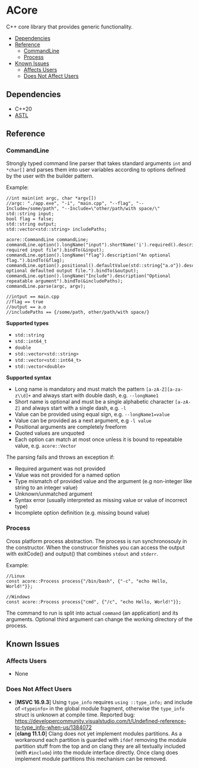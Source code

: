 # ACore

C++ core library that provides generic functionality.

-   [Dependencies](#dependencies)
-   [Reference](#reference)
    -   [CommandLine](#commandline)
    -   [Process](#process)
-   [Known Issues](#known-issues)
    -   [Affects Users](#affects-users)
    -   [Does Not Affect Users](#does-not-affect-users)

## Dependencies

-   C++20
-   [ASTL](../astl/README.md)

## Reference

### CommandLine

Strongly typed command line parser that takes standard arguments `int` and `*char[]` and parses them into user variables according to options defined by the user with the builder pattern.

Example:

```
//int main(int argc, char *argv[])
//argc: "./app.exe", "-i", "main.cpp", "--flag", "--Include=/some/path", "--Include=\"other/path/with space/\"
std::string input;
bool flag = false;
std::string output;
std::vector<std::string> includePaths;

acore::CommandLine commandLine;
commandLine.option().longName("input").shortName('i').required().description("The required input file").bindTo(&input);
commandLine.option().longName("flag").description("An optional flag.").bindTo(&flag);
commandLine.option().positional().defaultValue(std::string{"a.o"}).description("An optional defaulted output file.").bindTo(&output);
commandLine.option().longName("Include").description("Optional repeatable argument").bindTo(&includePaths);
commandLine.parse(argc, argv);

//intput == main.cpp
//flag == true
//output == a.o
//includePaths == {/some/path, other/path/with space/}
```

**Supported types**

-   `std::string`
-   `std::int64_t`
-   `double`
-   `std::vector<std::string>`
-   `std::vector<std::int64_t>`
-   `std::vector<double>`

**Supported syntax**

-   Long name is mandatory and must match the pattern `[a-zA-Z][a-za-z\\d]+` and always start with double dash, e.g. `--longName1`
-   Short name is optional and must be a single alphabetic character `[a-zA-Z]` and always start with a single dash, e.g. `-l`
-   Value can be provided using equal sign, e.g. `--longName1=value`
-   Value can be provided as a next argument, e.g `-l value`
-   Positional arguments are completely freeform
-   Quoted values are unquoted
-   Each option can match at most once unless it is bound to repeatable value, e.g. `acore::Vector`

The parsing fails and throws an exception if:

-   Required argument was not provided
-   Value was not provided for a named option
-   Type mismatch of provided value and the argument (e.g non-integer like string to an integer value)
-   Unknown/unmatched argument
-   Syntax error (usually interpreted as missing value or value of incorrect type)
-   Incomplete option definition (e.g. missing bound value)

### Process

Cross platform process abstraction. The process is run synchronosouly in the constructor. When the construcor finishes you can access the output with exitCode() and output() that combines `stdout` and `stderr`.

Example:

```
//Linux
const acore::Process process{"/bin/bash", {"-c", "echo Hello, World!"}};

//Windows
const acore::Process process{"cmd", {"/c", "echo Hello, World!"}};
```

The command to run is split into actual `command` (an application) and its arguments. Optional third argument can change the working directory of the process.

## Known Issues

### Affects Users

-   None

### Does Not Affect Users

-   [**MSVC 16.9.3**] Using `type_info` requires `using ::type_info;` and include of `<typeinfo>` in the global module fragment, otherwise the `type_info` struct is unknown at compile time. Reported bug: https://developercommunity.visualstudio.com/t/Undefined-reference-to-type_info-when-us/1384072
-   [**clang 11.1.0**] Clang does not yet implement modules partitions. As a workaround each partition is guarded with `ifdef` removing the module partition stuff from the top and on clang they are all textually included (with `#include`) into the module interface directly. Once clang does implement module partitions this mechanism can be removed.
